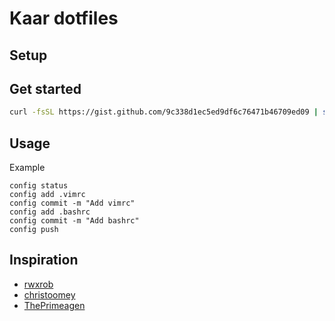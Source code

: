 # Kaar dotfiles

## Setup
## Get started
```sh
curl -fsSL https://gist.github.com/9c338d1ec5ed9df6c76471b46709ed09 | sh
```


## Usage
Example
```
config status
config add .vimrc
config commit -m "Add vimrc"
config add .bashrc
config commit -m "Add bashrc"
config push
```

## Inspiration
* [rwxrob](https://github.com/rwxrob/dot)
* [christoomey](https://github.com/christoomey/dotfiles)
* [ThePrimeagen](https://github.com/ThePrimeagen/.dotfiles)
